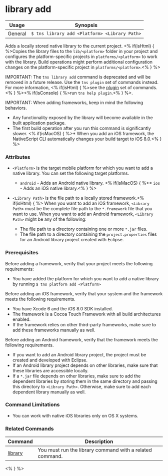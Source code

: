 library add
==========

Usage | Synopsis
------|-------
General | `$ tns library add <Platform> <Library Path>`

Adds a locally stored native library to the current project. <% if(isHtml) { %>Copies the library files to the `lib/<platform>` folder in your project and configures the platform-specific projects in `platforms/<platform>` to work with the library. Build operations might perform additional configuration changes on the platform-specific project in `platforms/<platform>`.<% } %>

IMPORTANT: The `tns library add` command is deprecated and will be removed in a future release. Use the `tns plugin` set of commands instead. For more information, <% if(isHtml) { %>see the [plugin](plugin.html) set of commands.<% } %><% if(isConsole) { %>run `tns help plugin`.<% } %>.

IMPORTANT: When adding frameworks, keep in mind the following behaviors.

* Any functionality exposed by the library will become available in the built application package.
* The first build operation after you run this command is significantly slower.
<% if(isMacOS) { %>* When you add an iOS framework, the NativeScript CLI automatically changes your build target to iOS 8.0.<% } %>

### Attributes

* `<Platform>` is the target mobile platform for which you want to add a native library. You can set the following target platforms.
    * `android` - Adds an Android native library.
	<% if(isMacOS) { %>* `ios` - Adds an iOS native library.<% } %>
* `<Library Path>` is the file path to a locally stored framework.<% if(isHtml) { %>
    When you want to add an iOS framework, `<Library Path>` must be the complete file path to the `*.framework` file that you want to use.
    When you want to add an Android framework, `<Library Path>` might be any of the following:

    * The file path to a directory containing one or more `*.jar` files.
    * The file path to a directory containing the `project.properties` files for an Android library project created with Eclipse.

### Prerequisites

Before adding a framework, verify that your project meets the following requirements:

* You have added the platform for which you want to add a native library by running `$ tns platform add <Platform>`

Before adding an iOS framework, verify that your system and the framework meets the following requirements.

* You have Xcode 6 and the iOS 8.0 SDK installed.
* The framework is a Cocoa Touch Framework with all build architectures enabled.
* If the framework relies on other third-party frameworks, make sure to add these frameworks manually as well.

Before adding an Android framework, verify that the framework meets the following requirements.

* If you want to add an Android library project, the project must be created and developed with Eclipse.
* If an Android library project depends on other libraries, make sure that these libraries are accessible locally.
* If a `*.jar` file depends on other libraries, make sure to add the dependent libraries by storing them in the same directory and passing this directory to `<Library Path>`. Otherwise, make sure to add each dependent library manually as well.

### Command Limitations

* You can work with native iOS libraries only on OS X systems.

### Related Commands

Command | Description
----------|----------
[library](library.html) | You must run the library command with a related command.
<% } %>